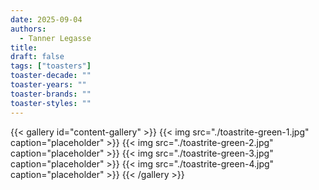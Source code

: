 ```yaml
---
date: 2025-09-04
authors:
  - Tanner Legasse
title: 
draft: false
tags: ["toasters"]
toaster-decade: ""
toaster-years: ""
toaster-brands: ""
toaster-styles: ""
---
```

{{< gallery id="content-gallery" >}}
  {{< img src="./toastrite-green-1.jpg" caption="placeholder" >}}
  {{< img src="./toastrite-green-2.jpg" caption="placeholder" >}}
  {{< img src="./toastrite-green-3.jpg" caption="placeholder" >}}
  {{< img src="./toastrite-green-4.jpg" caption="placeholder" >}}
{{< /gallery >}}
